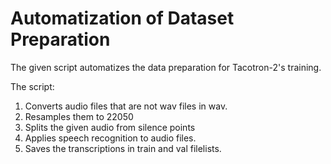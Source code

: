 # Automatization of Dataset Preparation

The given script automatizes the data preparation for Tacotron-2's training. 

The script:

1) Converts audio files that are not wav files in wav.
2) Resamples them to 22050
3) Splits the given audio from silence points
4) Applies speech recognition to audio files.
5) Saves the transcriptions in train and val filelists.
